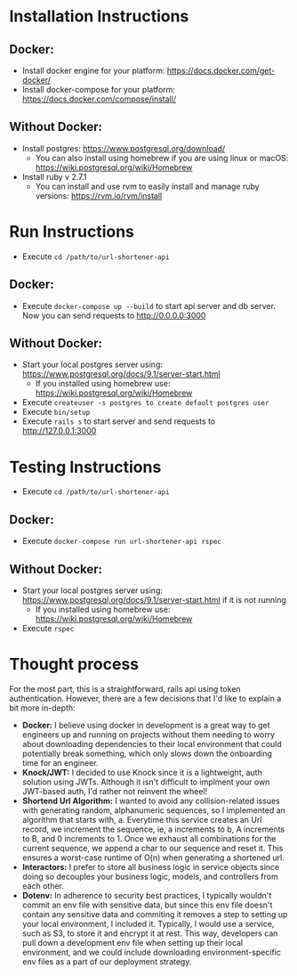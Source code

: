 # Installation Instructions

## Docker:
- Install docker engine for your platform: https://docs.docker.com/get-docker/
- Install docker-compose for your platform: https://docs.docker.com/compose/install/

## Without Docker:
- Install postgres: https://www.postgresql.org/download/
	- You can also install using homebrew if you are using linux or macOS: https://wiki.postgresql.org/wiki/Homebrew
- Install ruby v 2.7.1
	- You can install and use rvm to easily install and manage ruby versions: https://rvm.io/rvm/install

# Run Instructions

- Execute `cd /path/to/url-shortener-api`

## Docker:
- Execute `docker-compose up --build` to start api server and db server. Now you can send requests to http://0.0.0.0:3000

## Without Docker:
- Start your local postgres server using: https://www.postgresql.org/docs/9.1/server-start.html
	- If you installed using homebrew use: https://wiki.postgresql.org/wiki/Homebrew
- Execute `createuser -s postgres to create default postgres user`
- Execute `bin/setup`
- Execute `rails s` to start server and send requests to http://127.0.0.1:3000

# Testing Instructions

- Execute `cd /path/to/url-shortener-api`

## Docker:
- Execute `docker-compose run url-shortener-api rspec`

## Without Docker:
- Start your local postgres server using: https://www.postgresql.org/docs/9.1/server-start.html if it is not running
	- If you installed using homebrew use: https://wiki.postgresql.org/wiki/Homebrew
- Execute `rspec`

# Thought process

For the most part, this is a straightforward, rails api using token authentication. However, there are a few decisions that I'd like to explain a bit more in-depth:
- **Docker:** I believe using docker in development is a great way to get engineers up and running on projects without them needing to worry about downloading dependencies to their local environment that could potentially break something, which only slows down the onboarding time for an engineer.
- **Knock/JWT:** I decided to use Knock since it is a lightweight, auth solution using JWTs. Although it isn't difficult to implment your own JWT-based auth, I'd rather not reinvent the wheel!
- **Shortend Url Algorithm:** I wanted to avoid any collision-related issues with generating random, alphanumeric sequences, so I implemented an algorithm that starts with, a. Everytime this service creates an Url record, we increment the sequence, ie, a increments to b, A increments to B, and 0 increments to 1. Once we exhaust all combinations for the current sequence, we append a char to our sequence and reset it. This ensures a worst-case runtime of O(n) when generating a shortened url.
- **Interactors:** I prefer to store all business logic in service objects since doing so decouples your business logic, models, and controllers from each other.
- **Dotenv:** In adherence to security best practices, I typically wouldn't commit an env file with sensitive data, but since this env file doesn't contain any sensitive data and commiting it removes a step to setting up your local environment, I included it. Typically, I would use a service, such as S3, to store it and encrypt it at rest. This way, developers can pull down a development env file when setting up their local environment, and we could include downloading environment-specific env files as a part of our deployment strategy.
